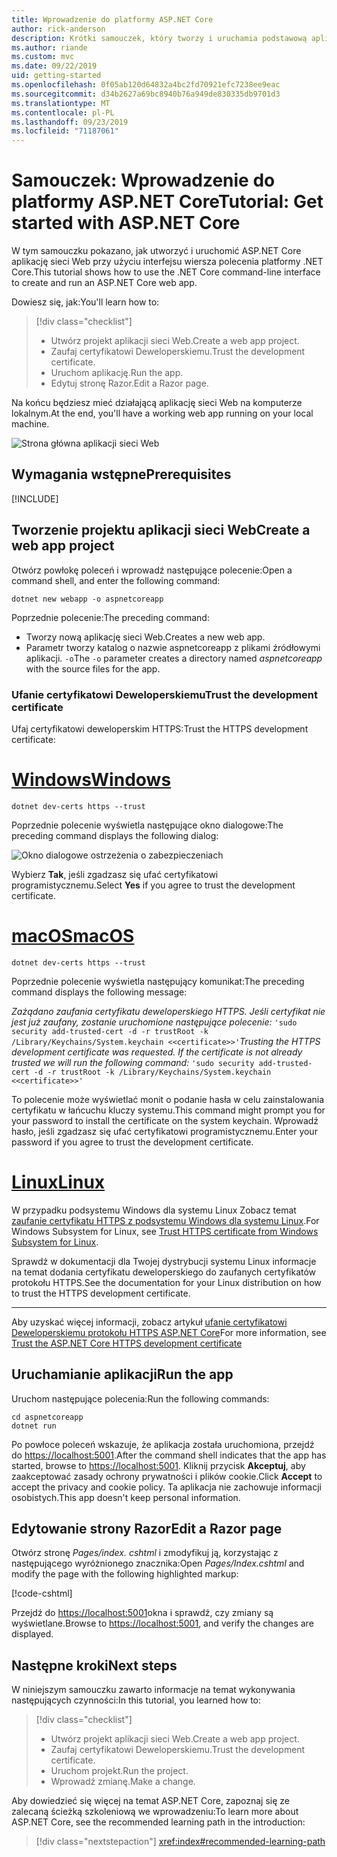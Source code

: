 ```yaml
---
title: Wprowadzenie do platformy ASP.NET Core
author: rick-anderson
description: Krótki samouczek, który tworzy i uruchamia podstawową aplikację Hello world przy użyciu ASP.NET Core.
ms.author: riande
ms.custom: mvc
ms.date: 09/22/2019
uid: getting-started
ms.openlocfilehash: 0f05ab120d64832a4bc2fd70921efc7238ee9eac
ms.sourcegitcommit: d34b2627a69bc8940b76a949de830335db9701d3
ms.translationtype: MT
ms.contentlocale: pl-PL
ms.lasthandoff: 09/23/2019
ms.locfileid: "71187061"
---
```

# <a name="tutorial-get-started-with-aspnet-core"></a><span data-ttu-id="ad1fa-103">Samouczek: Wprowadzenie do platformy ASP.NET Core</span><span class="sxs-lookup"><span data-stu-id="ad1fa-103">Tutorial: Get started with ASP.NET Core</span></span>

<span data-ttu-id="ad1fa-104">W tym samouczku pokazano, jak utworzyć i uruchomić ASP.NET Core aplikację sieci Web przy użyciu interfejsu wiersza polecenia platformy .NET Core.</span><span class="sxs-lookup"><span data-stu-id="ad1fa-104">This tutorial shows how to use the .NET Core command-line interface to create and run an ASP.NET Core web app.</span></span>

<span data-ttu-id="ad1fa-105">Dowiesz się, jak:</span><span class="sxs-lookup"><span data-stu-id="ad1fa-105">You'll learn how to:</span></span>

> [!div class="checklist"]
> * <span data-ttu-id="ad1fa-106">Utwórz projekt aplikacji sieci Web.</span><span class="sxs-lookup"><span data-stu-id="ad1fa-106">Create a web app project.</span></span>
> * <span data-ttu-id="ad1fa-107">Zaufaj certyfikatowi Deweloperskiemu.</span><span class="sxs-lookup"><span data-stu-id="ad1fa-107">Trust the development certificate.</span></span>
> * <span data-ttu-id="ad1fa-108">Uruchom aplikację.</span><span class="sxs-lookup"><span data-stu-id="ad1fa-108">Run the app.</span></span>
> * <span data-ttu-id="ad1fa-109">Edytuj stronę Razor.</span><span class="sxs-lookup"><span data-stu-id="ad1fa-109">Edit a Razor page.</span></span>

<span data-ttu-id="ad1fa-110">Na końcu będziesz mieć działającą aplikację sieci Web na komputerze lokalnym.</span><span class="sxs-lookup"><span data-stu-id="ad1fa-110">At the end, you'll have a working web app running on your local machine.</span></span>

![Strona główna aplikacji sieci Web](_static/home-page.png)

## <a name="prerequisites"></a><span data-ttu-id="ad1fa-112">Wymagania wstępne</span><span class="sxs-lookup"><span data-stu-id="ad1fa-112">Prerequisites</span></span>

[!INCLUDE[](~/includes/3.0-SDK.md)]

## <a name="create-a-web-app-project"></a><span data-ttu-id="ad1fa-113">Tworzenie projektu aplikacji sieci Web</span><span class="sxs-lookup"><span data-stu-id="ad1fa-113">Create a web app project</span></span>

<span data-ttu-id="ad1fa-114">Otwórz powłokę poleceń i wprowadź następujące polecenie:</span><span class="sxs-lookup"><span data-stu-id="ad1fa-114">Open a command shell, and enter the following command:</span></span>

```dotnetcli
dotnet new webapp -o aspnetcoreapp
```

<span data-ttu-id="ad1fa-115">Poprzednie polecenie:</span><span class="sxs-lookup"><span data-stu-id="ad1fa-115">The preceding command:</span></span>

* <span data-ttu-id="ad1fa-116">Tworzy nową aplikację sieci Web.</span><span class="sxs-lookup"><span data-stu-id="ad1fa-116">Creates a new web app.</span></span>  
* <span data-ttu-id="ad1fa-117">Parametr tworzy katalog o nazwie aspnetcoreapp z plikami źródłowymi aplikacji. `-o`</span><span class="sxs-lookup"><span data-stu-id="ad1fa-117">The `-o` parameter creates a directory named *aspnetcoreapp* with the source files for the app.</span></span>

### <a name="trust-the-development-certificate"></a><span data-ttu-id="ad1fa-118">Ufanie certyfikatowi Deweloperskiemu</span><span class="sxs-lookup"><span data-stu-id="ad1fa-118">Trust the development certificate</span></span>

<span data-ttu-id="ad1fa-119">Ufaj certyfikatowi deweloperskim HTTPS:</span><span class="sxs-lookup"><span data-stu-id="ad1fa-119">Trust the HTTPS development certificate:</span></span>

# <a name="windowstabwindows"></a>[<span data-ttu-id="ad1fa-120">Windows</span><span class="sxs-lookup"><span data-stu-id="ad1fa-120">Windows</span></span>](#tab/windows)

```dotnetcli
dotnet dev-certs https --trust
```

<span data-ttu-id="ad1fa-121">Poprzednie polecenie wyświetla następujące okno dialogowe:</span><span class="sxs-lookup"><span data-stu-id="ad1fa-121">The preceding command displays the following dialog:</span></span>

![Okno dialogowe ostrzeżenia o zabezpieczeniach](~/getting-started/_static/cert.png)

<span data-ttu-id="ad1fa-123">Wybierz **Tak**, jeśli zgadzasz się ufać certyfikatowi programistycznemu.</span><span class="sxs-lookup"><span data-stu-id="ad1fa-123">Select **Yes** if you agree to trust the development certificate.</span></span>

# <a name="macostabmacos"></a>[<span data-ttu-id="ad1fa-124">macOS</span><span class="sxs-lookup"><span data-stu-id="ad1fa-124">macOS</span></span>](#tab/macos)

```dotnetcli
dotnet dev-certs https --trust
```

<span data-ttu-id="ad1fa-125">Poprzednie polecenie wyświetla następujący komunikat:</span><span class="sxs-lookup"><span data-stu-id="ad1fa-125">The preceding command displays the following message:</span></span>

<span data-ttu-id="ad1fa-126">*Zażądano zaufania certyfikatu deweloperskiego HTTPS. Jeśli certyfikat nie jest już zaufany, zostanie uruchomione następujące polecenie:* `'sudo security add-trusted-cert -d -r trustRoot -k /Library/Keychains/System.keychain <<certificate>>'`</span><span class="sxs-lookup"><span data-stu-id="ad1fa-126">*Trusting the HTTPS development certificate was requested. If the certificate is not already trusted we will run the following command:* `'sudo security add-trusted-cert -d -r trustRoot -k /Library/Keychains/System.keychain <<certificate>>'`</span></span>

<span data-ttu-id="ad1fa-127">To polecenie może wyświetlać monit o podanie hasła w celu zainstalowania certyfikatu w łańcuchu kluczy systemu.</span><span class="sxs-lookup"><span data-stu-id="ad1fa-127">This command might prompt you for your password to install the certificate on the system keychain.</span></span> <span data-ttu-id="ad1fa-128">Wprowadź hasło, jeśli zgadzasz się ufać certyfikatowi programistycznemu.</span><span class="sxs-lookup"><span data-stu-id="ad1fa-128">Enter your password if you agree to trust the development certificate.</span></span>

# <a name="linuxtablinux"></a>[<span data-ttu-id="ad1fa-129">Linux</span><span class="sxs-lookup"><span data-stu-id="ad1fa-129">Linux</span></span>](#tab/linux)

<span data-ttu-id="ad1fa-130">W przypadku podsystemu Windows dla systemu Linux Zobacz temat [zaufanie certyfikatu HTTPS z podsystemu Windows dla systemu Linux](xref:security/enforcing-ssl#wsl).</span><span class="sxs-lookup"><span data-stu-id="ad1fa-130">For Windows Subsystem for Linux, see [Trust HTTPS certificate from Windows Subsystem for Linux](xref:security/enforcing-ssl#wsl).</span></span>

<span data-ttu-id="ad1fa-131">Sprawdź w dokumentacji dla Twojej dystrybucji systemu Linux informacje na temat dodania certyfikatu deweloperskiego do zaufanych certyfikatów protokołu HTTPS.</span><span class="sxs-lookup"><span data-stu-id="ad1fa-131">See the documentation for your Linux distribution on how to trust the HTTPS development certificate.</span></span>

---

<span data-ttu-id="ad1fa-132">Aby uzyskać więcej informacji, zobacz artykuł [ufanie certyfikatowi Deweloperskiemu protokołu HTTPS ASP.NET Core](xref:security/enforcing-ssl#trust-the-aspnet-core-https-development-certificate-on-windows-and-macos)</span><span class="sxs-lookup"><span data-stu-id="ad1fa-132">For more information, see [Trust the ASP.NET Core HTTPS development certificate](xref:security/enforcing-ssl#trust-the-aspnet-core-https-development-certificate-on-windows-and-macos)</span></span>

## <a name="run-the-app"></a><span data-ttu-id="ad1fa-133">Uruchamianie aplikacji</span><span class="sxs-lookup"><span data-stu-id="ad1fa-133">Run the app</span></span>

<span data-ttu-id="ad1fa-134">Uruchom następujące polecenia:</span><span class="sxs-lookup"><span data-stu-id="ad1fa-134">Run the following commands:</span></span>

```dotnetcli
cd aspnetcoreapp
dotnet run
```

<span data-ttu-id="ad1fa-135">Po powłoce poleceń wskazuje, że aplikacja została uruchomiona, przejdź do [https://localhost:5001](https://localhost:5001).</span><span class="sxs-lookup"><span data-stu-id="ad1fa-135">After the command shell indicates that the app has started, browse to [https://localhost:5001](https://localhost:5001).</span></span> <span data-ttu-id="ad1fa-136">Kliknij przycisk **Akceptuj**, aby zaakceptować zasady ochrony prywatności i plików cookie.</span><span class="sxs-lookup"><span data-stu-id="ad1fa-136">Click **Accept** to accept the privacy and cookie policy.</span></span> <span data-ttu-id="ad1fa-137">Ta aplikacja nie zachowuje informacji osobistych.</span><span class="sxs-lookup"><span data-stu-id="ad1fa-137">This app doesn't keep personal information.</span></span>

## <a name="edit-a-razor-page"></a><span data-ttu-id="ad1fa-138">Edytowanie strony Razor</span><span class="sxs-lookup"><span data-stu-id="ad1fa-138">Edit a Razor page</span></span>

<span data-ttu-id="ad1fa-139">Otwórz stronę *Pages/index. cshtml* i zmodyfikuj ją, korzystając z następującego wyróżnionego znacznika:</span><span class="sxs-lookup"><span data-stu-id="ad1fa-139">Open *Pages/Index.cshtml* and modify the page with the following highlighted markup:</span></span>

[!code-cshtml[](sample/index.cshtml?highlight=9)]

<span data-ttu-id="ad1fa-140">Przejdź do [https://localhost:5001](https://localhost:5001)okna i sprawdź, czy zmiany są wyświetlane.</span><span class="sxs-lookup"><span data-stu-id="ad1fa-140">Browse to [https://localhost:5001](https://localhost:5001), and verify the changes are displayed.</span></span>

## <a name="next-steps"></a><span data-ttu-id="ad1fa-141">Następne kroki</span><span class="sxs-lookup"><span data-stu-id="ad1fa-141">Next steps</span></span>

<span data-ttu-id="ad1fa-142">W niniejszym samouczku zawarto informacje na temat wykonywania następujących czynności:</span><span class="sxs-lookup"><span data-stu-id="ad1fa-142">In this tutorial, you learned how to:</span></span>

> [!div class="checklist"]
> * <span data-ttu-id="ad1fa-143">Utwórz projekt aplikacji sieci Web.</span><span class="sxs-lookup"><span data-stu-id="ad1fa-143">Create a web app project.</span></span>
> * <span data-ttu-id="ad1fa-144">Zaufaj certyfikatowi Deweloperskiemu.</span><span class="sxs-lookup"><span data-stu-id="ad1fa-144">Trust the development certificate.</span></span>
> * <span data-ttu-id="ad1fa-145">Uruchom projekt.</span><span class="sxs-lookup"><span data-stu-id="ad1fa-145">Run the project.</span></span>
> * <span data-ttu-id="ad1fa-146">Wprowadź zmianę.</span><span class="sxs-lookup"><span data-stu-id="ad1fa-146">Make a change.</span></span>

<span data-ttu-id="ad1fa-147">Aby dowiedzieć się więcej na temat ASP.NET Core, zapoznaj się ze zalecaną ścieżką szkoleniową we wprowadzeniu:</span><span class="sxs-lookup"><span data-stu-id="ad1fa-147">To learn more about ASP.NET Core, see the recommended learning path in the introduction:</span></span>

> [!div class="nextstepaction"]
> <xref:index#recommended-learning-path>
